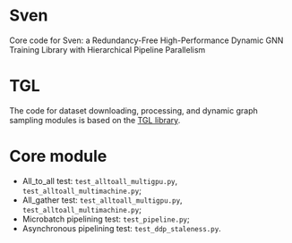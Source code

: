 # Sven
Core code for Sven: a Redundancy-Free High-Performance Dynamic GNN Training Library with Hierarchical Pipeline Parallelism

# TGL
The code for dataset downloading, processing, and dynamic graph sampling modules is based on the [TGL library](https://github.com/amazon-science/tgl).

# Core module
+ All_to_all test: `test_alltoall_multigpu.py`, `test_alltoall_multimachine.py`;
+ All_gather test: `test_alltoall_multigpu.py`, `test_alltoall_multimachine.py`;
+ Microbatch pipelining test: `test_pipeline.py`;
+ Asynchronous pipelining test: `test_ddp_staleness.py`.